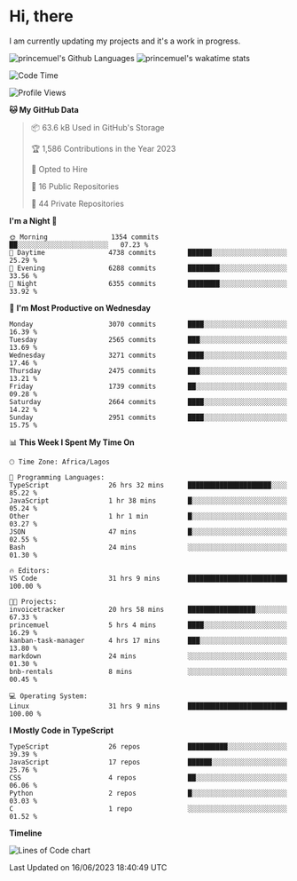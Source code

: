 # Hi, there

I am currently updating my projects and it's a work in progress.

![princemuel's Github Languages](https://github-readme-stats.vercel.app/api/top-langs/?username=princemuel&text_color=586069&layout=compact&hide_border=true&title_color=0366d6&count_private=true&include_all_commits=true&theme=tokyonight&show_icons=true)
![princemuel's wakatime stats](https://github-readme-stats.vercel.app/api/wakatime?username=princemuel&text_color=586069&layout=compact&hide_border=true&title_color=0366d6&count_private=true&include_all_commits=true&theme=tokyonight&show_icons=true)

<!--START_SECTION:waka-->
![Code Time](http://img.shields.io/badge/Code%20Time-2%2C503%20hrs%2014%20mins-blue)

![Profile Views](http://img.shields.io/badge/Profile%20Views-42-blue)

**🐱 My GitHub Data** 

> 📦 63.6 kB Used in GitHub's Storage 
 > 
> 🏆 1,586 Contributions in the Year 2023
 > 
> 💼 Opted to Hire
 > 
> 📜 16 Public Repositories 
 > 
> 🔑 44 Private Repositories 
 > 
**I'm a Night 🦉** 

```text
🌞 Morning                1354 commits        ██░░░░░░░░░░░░░░░░░░░░░░░   07.23 % 
🌆 Daytime                4738 commits        ██████░░░░░░░░░░░░░░░░░░░   25.29 % 
🌃 Evening                6288 commits        ████████░░░░░░░░░░░░░░░░░   33.56 % 
🌙 Night                  6355 commits        ████████░░░░░░░░░░░░░░░░░   33.92 % 
```
📅 **I'm Most Productive on Wednesday** 

```text
Monday                   3070 commits        ████░░░░░░░░░░░░░░░░░░░░░   16.39 % 
Tuesday                  2565 commits        ███░░░░░░░░░░░░░░░░░░░░░░   13.69 % 
Wednesday                3271 commits        ████░░░░░░░░░░░░░░░░░░░░░   17.46 % 
Thursday                 2475 commits        ███░░░░░░░░░░░░░░░░░░░░░░   13.21 % 
Friday                   1739 commits        ██░░░░░░░░░░░░░░░░░░░░░░░   09.28 % 
Saturday                 2664 commits        ████░░░░░░░░░░░░░░░░░░░░░   14.22 % 
Sunday                   2951 commits        ████░░░░░░░░░░░░░░░░░░░░░   15.75 % 
```


📊 **This Week I Spent My Time On** 

```text
🕑︎ Time Zone: Africa/Lagos

💬 Programming Languages: 
TypeScript               26 hrs 32 mins      █████████████████████░░░░   85.22 % 
JavaScript               1 hr 38 mins        █░░░░░░░░░░░░░░░░░░░░░░░░   05.24 % 
Other                    1 hr 1 min          █░░░░░░░░░░░░░░░░░░░░░░░░   03.27 % 
JSON                     47 mins             █░░░░░░░░░░░░░░░░░░░░░░░░   02.55 % 
Bash                     24 mins             ░░░░░░░░░░░░░░░░░░░░░░░░░   01.30 % 

🔥 Editors: 
VS Code                  31 hrs 9 mins       █████████████████████████   100.00 % 

🐱‍💻 Projects: 
invoicetracker           20 hrs 58 mins      █████████████████░░░░░░░░   67.33 % 
princemuel               5 hrs 4 mins        ████░░░░░░░░░░░░░░░░░░░░░   16.29 % 
kanban-task-manager      4 hrs 17 mins       ███░░░░░░░░░░░░░░░░░░░░░░   13.80 % 
markdown                 24 mins             ░░░░░░░░░░░░░░░░░░░░░░░░░   01.30 % 
bnb-rentals              8 mins              ░░░░░░░░░░░░░░░░░░░░░░░░░   00.45 % 

💻 Operating System: 
Linux                    31 hrs 9 mins       █████████████████████████   100.00 % 
```

**I Mostly Code in TypeScript** 

```text
TypeScript               26 repos            ██████████░░░░░░░░░░░░░░░   39.39 % 
JavaScript               17 repos            ██████░░░░░░░░░░░░░░░░░░░   25.76 % 
CSS                      4 repos             ██░░░░░░░░░░░░░░░░░░░░░░░   06.06 % 
Python                   2 repos             █░░░░░░░░░░░░░░░░░░░░░░░░   03.03 % 
C                        1 repo              ░░░░░░░░░░░░░░░░░░░░░░░░░   01.52 % 
```



**Timeline**

![Lines of Code chart](https://raw.githubusercontent.com/princemuel/princemuel/main/assets/bar_graph.png)


 Last Updated on 16/06/2023 18:40:49 UTC
<!--END_SECTION:waka-->
